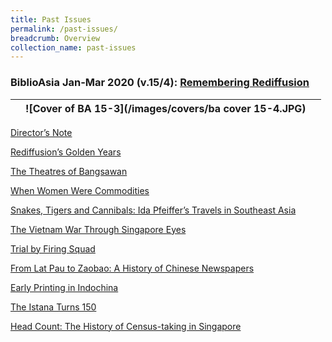 ```yaml
---
title: Past Issues
permalink: /past-issues/
breadcrumb: Overview
collection_name: past-issues
---
```


### BiblioAsia Jan-Mar 2020 (v.15/4): [Remembering Rediffusion](http://www.nlb.gov.sg/biblioasia/category/vol-15-issue-4/)

|      | ![Cover of BA 15-3](/images/covers/ba cover 15-4.JPG) |      |
| ---- | ----------------------------------------------------- | ---- |

[Director’s Note](http://www.nlb.gov.sg/biblioasia/2020/02/21/directors-note-16/)

[Rediffusion’s Golden Years](http://www.nlb.gov.sg/biblioasia/2020/02/21/rediffusions-golden-years/)

[The Theatres of Bangsawan](http://www.nlb.gov.sg/biblioasia/2020/02/21/the-theatres-of-bangsawan/)

[When Women Were Commodities](http://www.nlb.gov.sg/biblioasia/2020/02/21/when-women-were-commodities/)

[Snakes, Tigers and Cannibals: Ida Pfeiffer’s Travels in Southeast Asia](http://www.nlb.gov.sg/biblioasia/2020/02/21/snakes-tigers-and-cannibals-ida-pfeiffers-travels-in-southeast-asia/)

[The Vietnam War Through Singapore Eyes](http://www.nlb.gov.sg/biblioasia/2020/02/21/the-vietnam-war-through-singapore-eyes/) 

[Trial by Firing Squad](http://www.nlb.gov.sg/biblioasia/2020/02/21/trial-by-firing-squad/)

[From Lat Pau to Zaobao: A History of Chinese Newspapers](http://www.nlb.gov.sg/biblioasia/2020/02/21/from-lat-pau-to-zaobao-a-history-of-chinese-newspaper/)

[Early Printing in Indochina](http://www.nlb.gov.sg/biblioasia/2020/02/21/early-printing-in-indochina/)

[The Istana Turns 150](http://www.nlb.gov.sg/biblioasia/2020/02/21/the-istana-turns-150/)

[Head Count: The History of Census-taking in Singapore](http://www.nlb.gov.sg/biblioasia/2020/02/21/head-count-the-history-of-census-taking-in-singapore/)

